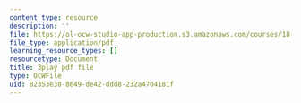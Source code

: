 ```yaml
---
content_type: resource
description: ''
file: https://ol-ocw-studio-app-production.s3.amazonaws.com/courses/18-06sc-linear-algebra-fall-2011/82353e388649de42ddd8232a4704181f_rMv2rDiOTsI.pdf
file_type: application/pdf
learning_resource_types: []
resourcetype: Document
title: 3play pdf file
type: OCWFile
uid: 82353e38-8649-de42-ddd8-232a4704181f
---
```

